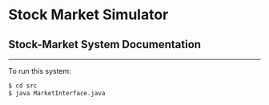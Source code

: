 # Stock Market Simulator

## Stock-Market System Documentation

---

To run this system:

```bash
$ cd src
$ java MarketInterface.java
```
